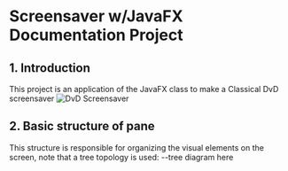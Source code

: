 # Screensaver w/JavaFX Documentation Project

## 1. Introduction 
  This project is an application of the JavaFX class to make a Classical DvD screensaver
    ![DvD Screensaver](https://github.com/KauanIzidoro/Screensaver_k/blob/main/dvd.gif)
  
## 2. Basic structure of pane
  This structure is responsible for organizing the visual elements on the screen, note that a tree topology is used:
  --tree diagram here
  


